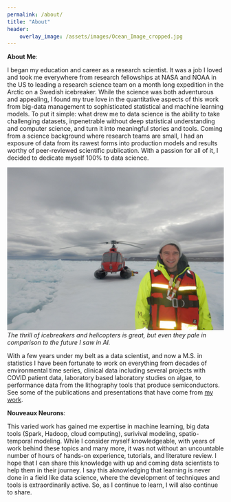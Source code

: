 ```yaml
---
permalink: /about/
title: "About"
header:
    overlay_image: /assets/images/Ocean_Image_cropped.jpg
---
```


__About Me__:

I began my education and career as a research scientist. It was a job I loved and took me everywhere from research fellowships at NASA and NOAA in the US to leading a research science team on a month long expedition in the Arctic on a Swedish icebreaker. While the science was both adventurous and appealing, I found my true love in the quantitative aspects of this work from big-data management to sophisticated statistical and machine learning models. To put it simple: what drew me to data science is the ability to take challenging datasets, inpenetrable without deep statistical understanding and computer science, and turn it into meaningful stories and tools. Coming from a science background where research teams are small, I had an exposure of data from its rawest forms into production models and results worthy of peer-reviewed scientific publication. With a passion for all of it, I decided to dedicate myself 100% to data science. 

![Life as a scientist](/assets/images/Helicopter_photo.jpg)
*The thrill of icebreakers and helicopters is great, but even they pale in comparison to the future I saw in AI.*

With a few years under my belt as a data scientist, and now a M.S. in statistics I have been fortunate to work on everything from decades of environmental time series,  clinical data including several projects with COVID patient data, laboratory based laboratory studies on algae, to performance data from the lithography tools that produce semiconductors. See some of the publications and presentations that have come from [my work](/publications/).

__Nouveaux Neurons__: 

This varied work has gained me expertise in machine learning, big data tools (Spark, Hadoop, cloud computing), surivival modeling, spatio-temporal modeling. While I consider myself knowledgeable, with years of work behind these topics and many more, it was not without an uncountable number of hours of hands-on experience, tutorials, and literature review. I hope that I can share this knowledge with up and coming data scientists to help them in their journey. I say this aknowledging that learning is never done in a field like data science, where the development of techniques and tools is extraordinarily active. So, as I continue to learn, I will also continue to share.